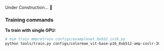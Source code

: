 Under Construction... 🚧

### Training commands

**To train with single GPU:**

```bash
# mim train mmpretrain configs/examplenet_8xb32_in1k.py
python tools/train.py configs/colormae_vit-base-p16_8xb512-amp-coslr-300e_in1k.py
```

<!-- **To train with multiple GPUs (1 node 4 gpus):**
```bash
mim train mmpretrain configs/examplenet_8xb32_in1k.py --launcher pytorch --gpus 8
```

**To train with multiple GPUs by slurm:**

```bash
mim train mmpretrain configs/examplenet_8xb32_in1k.py --launcher slurm \
    --gpus 16 --gpus-per-node 8 --partition $PARTITION
```

### Testing commands

**To test with single GPU:**

```bash
mim test mmpretrain configs/examplenet_8xb32_in1k.py --checkpoint $CHECKPOINT
```

**To test with multiple GPUs:**

```bash
mim test mmpretrain configs/examplenet_8xb32_in1k.py --checkpoint $CHECKPOINT --launcher pytorch --gpus 8
```

**To test with multiple GPUs by slurm:**

```bash
mim test mmpretrain configs/examplenet_8xb32_in1k.py --checkpoint $CHECKPOINT --launcher slurm \
    --gpus 16 --gpus-per-node 8 --partition $PARTITION
```

## Results

|       Model        |   Pretrain   | Top-1 (%) | Top-5 (%) |                 Config                  |                Download                |
| :----------------: | :----------: | :-------: | :-------: | :-------------------------------------: | :------------------------------------: |
|  ExampleNet-tiny   | From scratch |   82.33   |   96.15   | [config](./mvitv2-tiny_8xb256_in1k.py)  | [model](MODEL-LINK) \| [log](LOG-LINK) |
| ExampleNet-small\* | From scratch |   83.63   |   96.51   | [config](./mvitv2-small_8xb256_in1k.py) |          [model](MODEL-LINK)           |
| ExampleNet-base\*  | From scratch |   84.34   |   96.86   | [config](./mvitv2-base_8xb256_in1k.py)  |          [model](MODEL-LINK)           |

*Models with * are converted from the [official repo](REPO-LINK). The config files of these models are only for inference. We don't ensure these config files' training accuracy and welcome you to contribute your reproduction results.*

## Citation

<!-- Replace to the citation of the paper your project refers to. -->